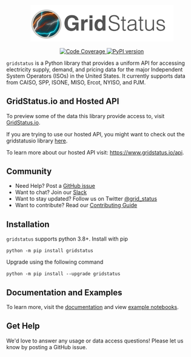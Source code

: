 <p align="center">
<img width=75% src="/gridstatus-header.png" alt="gridstatus logo" />
</p>

<p align="center">
    <!-- disable until tests more reliable -->
    <!-- <a href="https://github.com/kmax12/gridstatus/actions?query=branch%3Amain+workflow%3ATests" target="_blank">
        <img src="https://github.com/kmax12/gridstatus/workflows/Tests/badge.svg?branch=main" alt="Tests" />
    </a> -->
    <a href="https://codecov.io/gh/kmax12/gridstatus" target="_blank">
        <img src="https://codecov.io/gh/kmax12/gridstatus/branch/main/graph/badge.svg" alt="Code Coverage"//>
    </a>
    <a href="https://badge.fury.io/py/gridstatus" target="_blank">
        <img src="https://badge.fury.io/py/gridstatus.svg?maxAge=2592000" alt="PyPI version">
    </a>
</p>

`gridstatus` is a Python library that provides a uniform API for accessing electricity supply, demand, and pricing data for the major Independent System Operators (ISOs) in the United States. It currently supports data from CAISO, SPP, ISONE, MISO, Ercot, NYISO, and PJM.

## GridStatus.io and Hosted API
To preview some of the data this library provide access to, visit [GridStatus.io](https://www.gridstatus.io/).

If you are trying to use our hosted API, you might want to check out the gridstatusio library [here](https://github.com/gridstatus/gridstatusio).

To learn more about our hosted API visit: https://www.gridstatus.io/api.

## Community

- Need Help? Post a [GitHub issue](https://github.com/kmax12/gridstatus/issues)
- Want to chat? Join our [Slack](https://join.slack.com/t/gridstatus/shared_invite/zt-1jk6vlzt2-Lzz4pdpjkJYVUJkynOiIvQ)
- Want to stay updated? Follow us on Twitter [@grid_status](https://twitter.com/grid_status)
- Want to contribute? Read our [Contributing Guide](CONTRIBUTING.md)

## Installation

`gridstatus` supports python 3.8+. Install with pip

```
python -m pip install gridstatus
```

Upgrade using the following command

```
python -m pip install --upgrade gridstatus
```

## Documentation and Examples

To learn more, visit the [documentation](https://docs.gridstatus.io/) and view [example notebooks](https://docs.gridstatus.io/en/latest/Examples/index.html).

## Get Help

We'd love to answer any usage or data access questions! Please let us know by posting a GitHub issue.
